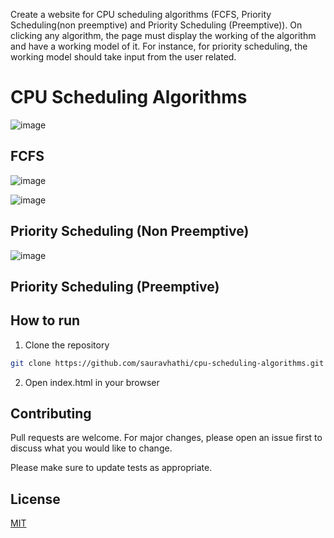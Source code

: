 Create a website for CPU scheduling algorithms (FCFS, Priority Scheduling(non preemptive) and Priority Scheduling (Preemptive)). On clicking any algorithm, the page must display the working of the algorithm and have a working model of it. For instance, for priority scheduling, the working model should take input from the user related.


# CPU Scheduling Algorithms

![image](https://user-images.githubusercontent.com/61316762/194719922-ebee52a7-7f67-4276-8894-b318c520ccae.png)

## FCFS 

![image](https://user-images.githubusercontent.com/61316762/194719932-5d06790e-778b-4a45-a7e1-c41291903adc.png)

![image](https://user-images.githubusercontent.com/61316762/194719940-e7a94525-64d4-447c-a923-2bb1064ca4f4.png)


## Priority Scheduling (Non Preemptive)

![image](https://user-images.githubusercontent.com/61316762/194719945-d864dc35-f57c-4be4-b1f4-0db20080079c.png)


## Priority Scheduling (Preemptive)

## How to run

1. Clone the repository

```bash
git clone https://github.com/sauravhathi/cpu-scheduling-algorithms.git
```

2. Open index.html in your browser

## Contributing

Pull requests are welcome. For major changes, please open an issue first to discuss what you would like to change.

Please make sure to update tests as appropriate.

## License

[MIT](https://github.com/sauravhathi/cpu-scheduling-algorithms/blob/main/LICENSE)
